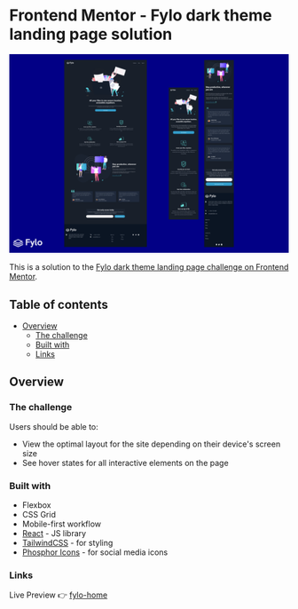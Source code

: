 # Frontend Mentor - Fylo dark theme landing page solution
![](./src/assets/design/fylo-preview-image.png)

This is a solution to the [Fylo dark theme landing page challenge on Frontend Mentor](https://www.frontendmentor.io/challenges/fylo-dark-theme-landing-page-5ca5f2d21e82137ec91a50fd).

## Table of contents

- [Overview](#overview)
  - [The challenge](#the-challenge)
  - [Built with](#built-with)
  - [Links](#links)

## Overview

### The challenge

Users should be able to:

- View the optimal layout for the site depending on their device's screen size
- See hover states for all interactive elements on the page

### Built with

- Flexbox
- CSS Grid
- Mobile-first workflow
- [React](https://reactjs.org/) - JS library
- [TailwindCSS](https://tailwindcss.com/) - for styling
- [Phosphor Icons](https://phosphoricons.com/) - for social media icons

### Links

Live Preview 👉 [fylo-home](https://fylo-home-fm.netlify.app)
